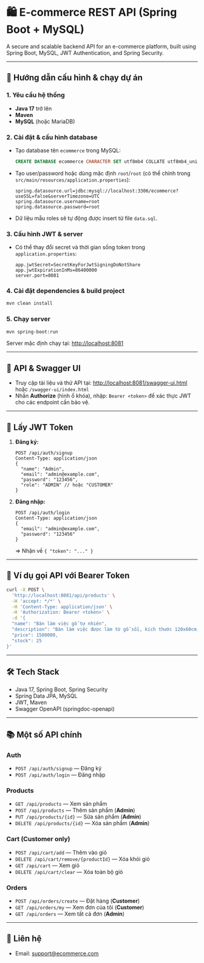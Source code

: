 # 🛍️ E-commerce REST API (Spring Boot + MySQL)

A secure and scalable backend API for an e-commerce platform, built using Spring Boot, MySQL, JWT Authentication, and Spring Security.

---

## 🚀 Hướng dẫn cấu hình & chạy dự án

### 1. Yêu cầu hệ thống

- **Java 17** trở lên
- **Maven**
- **MySQL** (hoặc MariaDB)

### 2. Cài đặt & cấu hình database

- Tạo database tên `ecommerce` trong MySQL:
  ```sql
  CREATE DATABASE ecommerce CHARACTER SET utf8mb4 COLLATE utf8mb4_unicode_ci;
  ```
- Tạo user/password hoặc dùng mặc định `root`/`root` (có thể chỉnh trong `src/main/resources/application.properties`):
  ```properties
  spring.datasource.url=jdbc:mysql://localhost:3306/ecommerce?useSSL=false&serverTimezone=UTC
  spring.datasource.username=root
  spring.datasource.password=root
  ```
- Dữ liệu mẫu roles sẽ tự động được insert từ file `data.sql`.

### 3. Cấu hình JWT & server

- Có thể thay đổi secret và thời gian sống token trong `application.properties`:
  ```properties
  app.jwtSecret=SecretKeyForJwtSigningDoNotShare
  app.jwtExpirationInMs=86400000
  server.port=8081
  ```

### 4. Cài đặt dependencies & build project

```bash
mvn clean install
```

### 5. Chạy server

```bash
mvn spring-boot:run
```

Server mặc định chạy tại: [http://localhost:8081](http://localhost:8081)

---

## 📘 API & Swagger UI

- Truy cập tài liệu và thử API tại: [http://localhost:8081/swagger-ui.html](http://localhost:8081/swagger-ui.html) hoặc `/swagger-ui/index.html`
- Nhấn **Authorize** (hình ổ khóa), nhập: `Bearer <token>` để xác thực JWT cho các endpoint cần bảo vệ.

---

## 🔐 Lấy JWT Token

1. **Đăng ký:**
   ```http
   POST /api/auth/signup
   Content-Type: application/json
   {
     "name": "Admin",
     "email": "admin@example.com",
     "password": "123456",
     "role": "ADMIN" // hoặc "CUSTOMER"
   }
   ```
2. **Đăng nhập:**
   ```http
   POST /api/auth/login
   Content-Type: application/json
   {
     "email": "admin@example.com",
     "password": "123456"
   }
   ```
   => Nhận về `{ "token": "..." }`

---

## 🛒 Ví dụ gọi API với Bearer Token

```bash
curl -X POST \
  'http://localhost:8081/api/products' \
  -H 'accept: */*' \
  -H 'Content-Type: application/json' \
  -H 'Authorization: Bearer <token>' \
  -d '{
  "name": "Bàn làm việc gỗ tự nhiên",
  "description": "Bàn làm việc được làm từ gỗ sồi, kích thước 120x60cm, phù hợp cho văn phòng và học tập.",
  "price": 1500000,
  "stock": 25
}'
```

---

## 🛠 Tech Stack

- Java 17, Spring Boot, Spring Security
- Spring Data JPA, MySQL
- JWT, Maven
- Swagger OpenAPI (springdoc-openapi)

---

## 📚 Một số API chính

### Auth

- `POST /api/auth/signup` — Đăng ký
- `POST /api/auth/login` — Đăng nhập

### Products

- `GET /api/products` — Xem sản phẩm
- `POST /api/products` — Thêm sản phẩm (**Admin**)
- `PUT /api/products/{id}` — Sửa sản phẩm (**Admin**)
- `DELETE /api/products/{id}` — Xóa sản phẩm (**Admin**)

### Cart (Customer only)

- `POST /api/cart/add` — Thêm vào giỏ
- `DELETE /api/cart/remove/{productId}` — Xóa khỏi giỏ
- `GET /api/cart` — Xem giỏ
- `DELETE /api/cart/clear` — Xóa toàn bộ giỏ

### Orders

- `POST /api/orders/create` — Đặt hàng (**Customer**)
- `GET /api/orders/my` — Xem đơn của tôi (**Customer**)
- `GET /api/orders` — Xem tất cả đơn (**Admin**)

---

## 📩 Liên hệ

- Email: support@ecommerce.com
